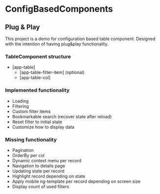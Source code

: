 # ConfigBasedComponents

## Plug & Play

This project is a demo for configuration based table component. Designed with the intention of having plug&play functionality.

### TableComponent structure

- [app-table]
  - [app-table-filter-item] (optional)
  - [app-table-col]

### Implemented functionality

- Loading
- Filtering
- Custom filter items
- Bookmarkable search (recover state after reload)
- Reset filter to initial state
- Customize how to display data

### Missing functionality

- Pagination
- OrderBy per col
- Dynamic context menu per record
- Navigation to details page
- Updating state per record
- Highlight record depending on state
- Apply mobile ng-template per record depending on screen size
- Display count of used filters

